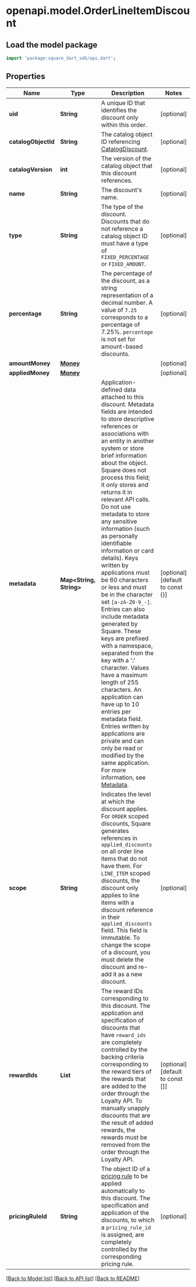 # openapi.model.OrderLineItemDiscount

## Load the model package
```dart
import 'package:square_dart_sdk/api.dart';
```

## Properties
Name | Type | Description | Notes
------------ | ------------- | ------------- | -------------
**uid** | **String** | A unique ID that identifies the discount only within this order. | [optional] 
**catalogObjectId** | **String** | The catalog object ID referencing [CatalogDiscount](https://developer.squareup.com/reference/square_2023-12-13/objects/CatalogDiscount). | [optional] 
**catalogVersion** | **int** | The version of the catalog object that this discount references. | [optional] 
**name** | **String** | The discount's name. | [optional] 
**type** | **String** | The type of the discount.  Discounts that do not reference a catalog object ID must have a type of `FIXED_PERCENTAGE` or `FIXED_AMOUNT`. | [optional] 
**percentage** | **String** | The percentage of the discount, as a string representation of a decimal number. A value of `7.25` corresponds to a percentage of 7.25%.  `percentage` is not set for amount-based discounts. | [optional] 
**amountMoney** | [**Money**](Money.md) |  | [optional] 
**appliedMoney** | [**Money**](Money.md) |  | [optional] 
**metadata** | **Map<String, String>** | Application-defined data attached to this discount. Metadata fields are intended to store descriptive references or associations with an entity in another system or store brief information about the object. Square does not process this field; it only stores and returns it in relevant API calls. Do not use metadata to store any sensitive information (such as personally identifiable information or card details).  Keys written by applications must be 60 characters or less and must be in the character set `[a-zA-Z0-9_-]`. Entries can also include metadata generated by Square. These keys are prefixed with a namespace, separated from the key with a ':' character.  Values have a maximum length of 255 characters.  An application can have up to 10 entries per metadata field.  Entries written by applications are private and can only be read or modified by the same application.  For more information, see [Metadata](https://developer.squareup.com/docs/build-basics/metadata). | [optional] [default to const {}]
**scope** | **String** | Indicates the level at which the discount applies. For `ORDER` scoped discounts, Square generates references in `applied_discounts` on all order line items that do not have them. For `LINE_ITEM` scoped discounts, the discount only applies to line items with a discount reference in their `applied_discounts` field.  This field is immutable. To change the scope of a discount, you must delete the discount and re-add it as a new discount. | [optional] 
**rewardIds** | **List<String>** | The reward IDs corresponding to this discount. The application and specification of discounts that have `reward_ids` are completely controlled by the backing criteria corresponding to the reward tiers of the rewards that are added to the order through the Loyalty API. To manually unapply discounts that are the result of added rewards, the rewards must be removed from the order through the Loyalty API. | [optional] [default to const []]
**pricingRuleId** | **String** | The object ID of a [pricing rule](https://developer.squareup.com/reference/square_2023-12-13/objects/CatalogPricingRule) to be applied automatically to this discount. The specification and application of the discounts, to which a `pricing_rule_id` is assigned, are completely controlled by the corresponding pricing rule. | [optional] 

[[Back to Model list]](../README.md#documentation-for-models) [[Back to API list]](../README.md#documentation-for-api-endpoints) [[Back to README]](../README.md)


